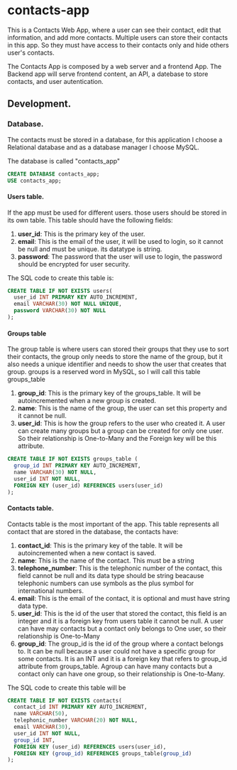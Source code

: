 # contacts-app

This is a Contacts Web App, where a user can see their contact, edit that information, and add more contacts. Multiple users can store their contacts in this app. So they must have access to their contacts only and hide others user's contacts.

The Contacts App is composed by a web server and a frontend App. The Backend app will serve frontend content, an API, a datebase to store contacts, and user autentication.

## Development.

### Database.

The contacts must be stored in a database, for this application I choose a Relational database and as a database manager I choose MySQL.

The database is called "contacts_app"

```sql
CREATE DATABASE contacts_app;
USE contacts_app;
```

#### Users table.

If the app must be used for different users. those users should be stored in its own table. This table should have the following fields:

1. **user_id**: This is the primary key of the user.
2. **email**: This is the email of the user, it will be used to login, so it cannot be null and must be unique. its datatype is string.
3. **password**: The password that the user will use to login, the password should be encrypted for user security.

The SQL code to create this table is:

```sql
CREATE TABLE IF NOT EXISTS users(
  user_id INT PRIMARY KEY AUTO_INCREMENT,
  email VARCHAR(30) NOT NULL UNIQUE,
  password VARCHAR(30) NOT NULL
);
```

#### Groups table

The group table is where users can stored their groups that they use to sort their contacts, the group only needs to store the name of the group, but it also needs a unique identifier and needs to show the user that creates that group. groups is a reserved word in MySQL, so I will call this table groups_table

1. **group_id**: This is the primary key of the groups_table. It will be autoincremented when a new group is created.
2. **name**: This is the name of the group, the user can set this property and it cannot be null.
3. **user_id**: This is how the group refers to the user who created it. A user can create many groups but a group can be created for only one user. So their relationship is One-to-Many and the Foreign key will be this attribute.

```sql
CREATE TABLE IF NOT EXISTS groups_table (
  group_id INT PRIMARY KEY AUTO_INCREMENT,
  name VARCHAR(30) NOT NULL,
  user_id INT NOT NULL,
  FOREIGN KEY (user_id) REFERENCES users(user_id)
);
```

#### Contacts table.

Contacts table is the most important of the app. This table represents all contact that are stored in the database, the contacts have:

1. **contact_id**: This is the primary key of the table. It will be autoincremented when a new contact is saved.
2. **name**: This is the name of the contact. This must be a string
3. **telephone_number**: This is the telephonic number of the contact, this field cannot be null and its data type should be string beacause telephonic numbers can use symbols as the plus symbol for international numbers.
4. **email**: This is the email of the contact, it is optional and must have string data type.
5. **user_id**: This is the id of the user that stored the contact, this field is an integer and it is a foreign key from users table it cannot be null. A user can have may contacts but a contact only belongs to One user, so their relationship is One-to-Many
6. **group_id**: The group_id is the id of the group where a contact belongs to. It can be null because a user could not have a specific group for some contacts. It is an INT and it is a foreign key that refers to group_id attribute from groups_table. Agroup can have many contacts but a contact only can have one group, so their relationship is One-to-Many.

The SQL code to create this table will be

```sql
CREATE TABLE IF NOT EXISTS contacts(
  contact_id INT PRIMARY KEY AUTO_INCREMENT,
  name VARCHAR(50),
  telephonic_number VARCHAR(20) NOT NULL,
  email VARCHAR(30),
  user_id INT NOT NULL,
  group_id INT,
  FOREIGN KEY (user_id) REFERENCES users(user_id),
  FOREIGN KEY (group_id) REFERENCES groups_table(group_id)
);
```
